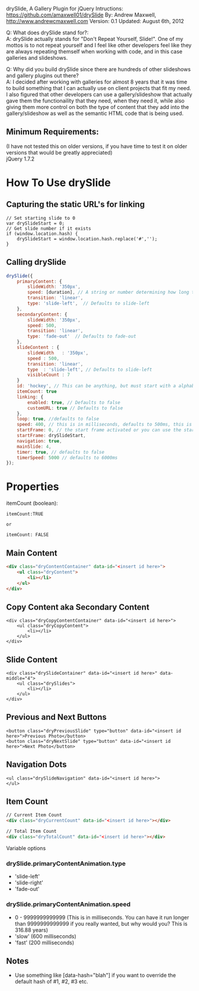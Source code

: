 drySlide, A Gallery Plugin for jQuery
Intructions: https://github.com/amaxwell01/drySlide
By: Andrew Maxwell, http://www.andrewcmaxwell.com
Version: 0.1
Updated: August 6th, 2012


Q: What does drySlide stand for?:  
A: drySlide actually stands for "Don't Repeat Yourself, Slide!". One of my mottos is to not repeat yourself and I feel like other developers feel like they
are always repeating themself when working with code, and in this case galleries and slideshows.

Q: Why did you build drySlide since there are hundreds of other slideshows and gallery plugins out there?  
A: I decided after working with galleries for almost 8 years that it was time to build something that I can actually use on client projects that fit my need. 
I also figured that other developers can use a gallery/slideshow that actually gave them the functionaility that they need, when they need it, 
while also giving them more control on both the type of content that they add into the gallery/slideshow as well as the semantic HTML code that is being used.

## Minimum Requirements:
(I have not tested this on older versions, if you have time to test it on older versions that would be greatly appreciated)  
    jQuery 1.7.2



# How To Use drySlide

## Capturing the static URL's for linking
    // Set starting slide to 0
    var drySlideStart = 0;
    // Get slide number if it exists
    if (window.location.hash) {
        drySlideStart = window.location.hash.replace('#','');
    }


## Calling drySlide
```javascript
drySlide({
    primaryContent: {
        slideWidth: '350px',
        speed: [duration], // A string or number determining how long the animation will run
        transition: 'linear',
        type: 'slide-left',  // Defaults to slide-left
    },
    secondaryContent: {
        slideWidth: '350px',
        speed: 500,
        transition: 'linear',
        type: 'fade-out'  // Defaults to fade-out
    },
    slideContent : {
        slideWidth   : '350px',
        speed : 500,
        transition: 'linear',
        type  : 'slide-left', // Defaults to slide-left
        visibleCount : 7
    }
    id: 'hockey', // This can be anything, but must start with a alphabetic character
    itemCount: true
    linking: {
        enabled: true, // Defaults to false
        customURL: true // Defaults to false
    },
    loop: true, //defaults to false
    speed: 400, // this is in milliseconds, defaults to 500ms, this is used for ALL sections that have a speed
    startFrame: 0, // the start frame activated or you can use the start check from above
    startFrame: drySlideStart,
    navigation: true,
    mainSlide: 4,
    timer: true, // defaults to false
    timerSpeed: 5000 // defaults to 6000ms
});
```

# Properties
itemCount (boolean):
```
itemCount:TRUE

or

itemCount: FALSE
```


    
## Main Content
```html
<div class="dryContentContainer" data-id="<insert id here>">
    <ul class="dryContent">
        <li></li>
    </ul>
</div>
```


## Copy Content aka Secondary Content
    <div class="dryCopyContentContainer" data-id="<insert id here>">
        <ul class="dryCopyContent">            
            <li></li>
        </ul>
    </div>


## Slide Content
    <div class="drySlideContainer" data-id="<insert id here>" data-middle="4">
        <ul class="drySlides">
            <li></li>
        </ul>
    </div>


## Previous and Next Buttons
    <button class="dryPreviousSlide" type="button" data-id="<insert id here>">Previous Photo</button>
    <button class="dryNextSlide" type="button" data-id="<insert id here>">Next Photo</button>


## Navigation Dots
    <ul class="drySlideNavigation" data-id="<insert id here>">
    </ul>


## Item Count
```html
// Current Item Count
<div class="dryCurrentCount" data-id="<insert id here>"></div>

// Total Item Count
<div class="dryTotalCount" data-id="<insert id here>"></div>
```


Variable options
### drySlide.primaryContentAnimation.type
* 'slide-left'
* 'slide-right'
* 'fade-out'

### drySlide.primaryContentAnimation.speed
* 0 - 9999999999999 (This is in milliseconds. You can have it run longer than 9999999999999 if you really wanted, but why would you? This is 316.88 years)
* 'slow' (600 milliseconds)
* 'fast' (200 milliseconds)


## Notes
* Use something like [data-hash="blah"] if you want to override the default hash of #1, #2, #3 etc.
